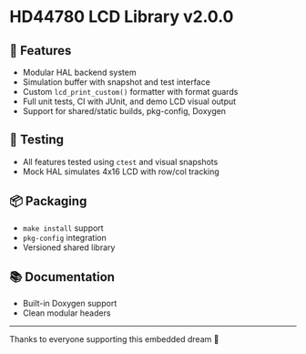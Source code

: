 # HD44780 LCD Library v2.0.0

## 🚀 Features
- Modular HAL backend system
- Simulation buffer with snapshot and test interface
- Custom `lcd_print_custom()` formatter with format guards
- Full unit tests, CI with JUnit, and demo LCD visual output
- Support for shared/static builds, pkg-config, Doxygen

## 🧪 Testing
- All features tested using `ctest` and visual snapshots
- Mock HAL simulates 4x16 LCD with row/col tracking

## 📦 Packaging
- `make install` support
- `pkg-config` integration
- Versioned shared library

## 📚 Documentation
- Built-in Doxygen support
- Clean modular headers

---

Thanks to everyone supporting this embedded dream 🧡
